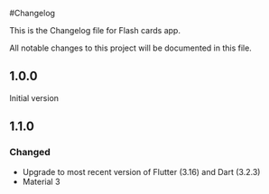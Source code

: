 #Changelog

This is the Changelog file for Flash cards app.

All notable changes to this project will be documented in this file.

## 1.0.0
Initial version

## 1.1.0 
### Changed
- Upgrade to most recent version of Flutter (3.16) and Dart (3.2.3)
- Material 3

